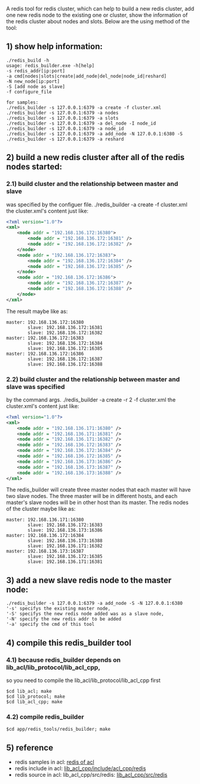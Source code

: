 A redis tool for redis cluster, which can help to build a new redis cluster,
add one new redis node to the existing one or cluster, show the information
of the redis cluster about nodes and slots. Below are the using method of
the tool:
## 1) show help information:
```help
./redis_build -h
usage: redis_builder.exe -h[help]
-s redis_addr[ip:port]
-a cmd[nodes|slots|create|add_node|del_node|node_id|reshard]
-N new_node[ip:port]
-S [add node as slave]
-f configure_file

for samples:
./redis_builder -s 127.0.0.1:6379 -a create -f cluster.xml
./redis_builder -s 127.0.0.1:6379 -a nodes
./redis_builder -s 127.0.0.1:6379 -a slots
./redis_builder -s 127.0.0.1:6379 -a del_node -I node_id
./redis_builder -s 127.0.0.1:6379 -a node_id
./redis_builder -s 127.0.0.1:6379 -a add_node -N 127.0.0.1:6380 -S
./redis_builder -s 127.0.0.1:6379 -a reshard
```

## 2) build a new redis cluster after all of the redis nodes started:
### 2.1) build cluster and the relationship between master and slave
was specified by the configuer file.
./redis_builder -a create -f cluster.xml
the cluster.xml's content just like:
```xml
<?xml version="1.0"?>
<xml>
    <node addr = "192.168.136.172:16380">
        <node addr = "192.168.136.172:16381" />
        <node addr = "192.168.136.172:16382" />
    </node>
    <node addr = "192.168.136.172:16383">
        <node addr = "192.168.136.172:16384" />
        <node addr = "192.168.136.172:16385" />
    </node>
    <node addr = "192.168.136.172:16386">
        <node addr = "192.168.136.172:16387" />
        <node addr = "192.168.136.172:16388" />
    </node>
</xml>
```
The result maybe like as:
```result
master: 192.168.136.172:16380
        slave: 192.168.136.172:16381
        slave: 192.168.136.172:16382
master: 192.168.136.172:16383
        slave: 192.168.136.172:16384
        slave: 192.168.136.172:16385
master: 192.168.136.172:16386
        slave: 192.168.136.172:16387
        slave: 192.168.136.172:16388
```

### 2.2) build cluster and the relationship between master and slave was specified
by the command args.
./redis_builder -a create -r 2 -f cluster.xml
the cluster.xml's content just like:
```xml
<?xml version="1.0"?>
<xml>
    <node addr = "192.168.136.171:16380" />
    <node addr = "192.168.136.171:16381" />
    <node addr = "192.168.136.171:16382" />
    <node addr = "192.168.136.172:16383" />
    <node addr = "192.168.136.172:16384" />
    <node addr = "192.168.136.172:16385" />
    <node addr = "192.168.136.173:16386" />
    <node addr = "192.168.136.173:16387" />
    <node addr = "192.168.136.173:16388" />
</xml>
```
The redis_builder will create three master nodes that each master will have
two slave nodes. The three master will be in different hosts, and each
master's slave nodes will be in other host than its master. The redis nodes
of the cluster maybe like as:
```result
master: 192.168.136.171:16380
        slave: 192.168.136.172:16383
        slave: 192.168.136.173:16386
master: 192.168.136.172:16384
        slave: 192.168.136.173:16388
        slave: 192.168.136.171:16382
master: 192.168.136.173:16387
        slave: 192.168.136.172:16385
        slave: 192.168.136.171:16381
```

## 3) add a new slave redis node to the master node:
```help
./redis_builder -s 127.0.0.1:6379 -a add_node -S -N 127.0.0.1:6380
'-s' specifys the existing master node,
'-S' specifys the new redis node added was as a slave node,
'-N' specify the new redis addr to be added
'-a' specify the cmd of this tool
```

## 4) compile this redis_builder tool
### 4.1) because redis_builder depends on lib_acl/lib_protocol/lib_acl_cpp,
so you need to compile the lib_acl/lib_protocol/lib_acl_cpp first
```compile
$cd lib_acl; make
$cd lib_protocol; make
$cd lib_acl_cpp; make
```
### 4.2) compile redis_builder
```compile
$cd app/redis_tools/redis_builder; make
```

## 5) reference
- redis samples in acl: [redis of acl](../../../lib_acl_cpp/samples/redis/README.md)
- redis include in acl: [lib_acl_cpp/include/acl_cpp/redis](../../../lib_acl_cpp/include/acl_cpp/redis)
- redis source  in acl: lib_acl_cpp/src/redis: [lib_acl_cpp/src/redis](../../../lib_acl_cpp/src/redis)

